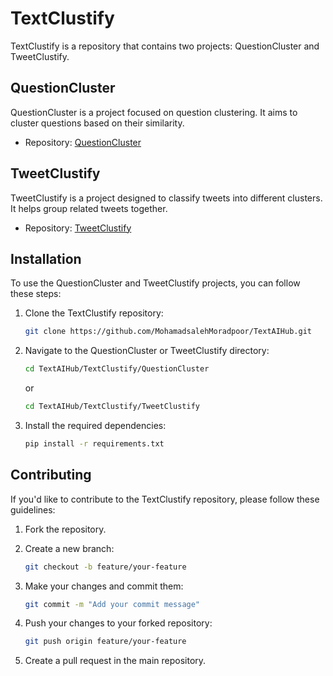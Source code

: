 # TextClustify

TextClustify is a repository that contains two projects: QuestionCluster and TweetClustify.

## QuestionCluster

QuestionCluster is a project focused on question clustering. It aims to cluster questions based on their similarity.

- Repository: [QuestionCluster](https://github.com/MohamadsalehMoradpoor/TextAIHub/tree/master/TextClustify/QuestionCluster)

## TweetClustify

TweetClustify is a project designed to classify tweets into different clusters. It helps group related tweets together.

- Repository: [TweetClustify](https://github.com/MohamadsalehMoradpoor/TextAIHub/tree/master/TextClustify/TweetClustify)

## Installation

To use the QuestionCluster and TweetClustify projects, you can follow these steps:

1. Clone the TextClustify repository:

   ```bash
   git clone https://github.com/MohamadsalehMoradpoor/TextAIHub.git
    ```

2. Navigate to the QuestionCluster or TweetClustify directory:

    ```bash
    cd TextAIHub/TextClustify/QuestionCluster
    ```

    or

    ```bash
    cd TextAIHub/TextClustify/TweetClustify
    ```

3. Install the required dependencies:

    ```bash
    pip install -r requirements.txt
    ```

## Contributing

If you'd like to contribute to the TextClustify repository, please follow these guidelines:

1. Fork the repository.

2. Create a new branch:

    ```bash
    git checkout -b feature/your-feature
    ```

3. Make your changes and commit them:

    ```bash
    git commit -m "Add your commit message"
    ```

4. Push your changes to your forked repository:

    ```bash
    git push origin feature/your-feature
    ```

5. Create a pull request in the main repository.